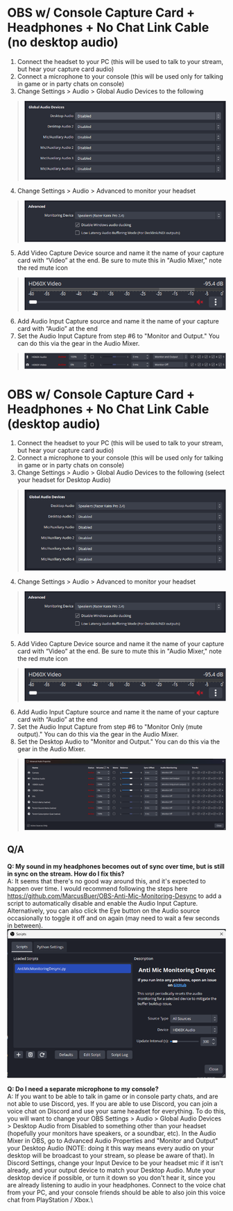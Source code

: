 # OBS w/ Console Capture Card + Headphones + No Chat Link Cable (no desktop audio)

1. Connect the headset to your PC (this will be used to talk to your stream, but hear your capture card audio)
2. Connect a microphone to your console (this will be used only for talking in game or in party chats on console)
3. Change Settings > Audio > Global Audio Devices to the following
> ![Global Audio Devices](./screenshots/global-audio-devices.png)
4. Change Settings > Audio > Advanced to monitor your headset
> ![Advanced](./screenshots/audio-advanced.png)
5. Add Video Capture Device source and name it the name of your capture card with “Video” at the end. Be sure to mute this in "Audio Mixer," note the red mute icon
> ![Audio Mixer](./screenshots/audio-mixer.png)
6. Add Audio Input Capture source and name it the name of your capture card with “Audio” at the end
7. Set the Audio Input Capture from step #6 to "Monitor and Output." You can do this via the gear in the Audio Mixer.
> ![Audio Mixer Advanced](./screenshots/audio-mixer-advanced.png)

# OBS w/ Console Capture Card + Headphones + No Chat Link Cable (desktop audio)

1. Connect the headset to your PC (this will be used to talk to your stream, but hear your capture card audio)
2. Connect a microphone to your console (this will be used only for talking in game or in party chats on console)
3. Change Settings > Audio > Global Audio Devices to the following (select your headset for Desktop Audio)
> ![Global Audio Devices](./screenshots/global-audio-devices-desktop.png)
4. Change Settings > Audio > Advanced to monitor your headset
> ![Advanced](./screenshots/audio-advanced.png)
5. Add Video Capture Device source and name it the name of your capture card with “Video” at the end. Be sure to mute this in "Audio Mixer," note the red mute icon
> ![Audio Mixer](./screenshots/audio-mixer.png)
6. Add Audio Input Capture source and name it the name of your capture card with “Audio” at the end
7. Set the Audio Input Capture from step #6 to "Monitor Only (mute output)." You can do this via the gear in the Audio Mixer.
8. Set the Desktop Audio to "Monitor and Output." You can do this via the gear in the Audio Mixer.
> ![Audio Advanced Properties Desktop](./screenshots/advanced-audio-properties-desktop.png)

## Q/A

**Q: My sound in my headphones becomes out of sync over time, but is still in sync on the stream. How do I fix this?**\
A: It seems that there's no good way around this, and it's expected to happen over time. I would recommend following
   the steps here https://github.com/MarcusBuer/OBS-Anti-Mic-Monitoring-Desync to add a script to automatically disable
   and enable the Audio Input Capture. Alternatively, you can also click the Eye button on the Audio source occasionally
   to toggle it off and on again (may need to wait a few seconds in between).\
![Troubleshooting - Audio Out of Sync](./screenshots/troubleshooting-audio-out-of-sync.png)

**Q: Do I need a separate microphone to my console?**\
A: If you want to be able to talk in game or in console party chats, and are not able to use Discord, yes. If you are able
   to use Discord, you can join a voice chat on Discord and use your same headset for everything. To do this, you will want
   to change your OBS Settings > Audio > Global Audio Devices > Desktop Audio from Disabled to something other than your headset
   (hopefully your monitors have speakers, or a soundbar, etc). In the Audio Mixer in OBS, go to Advanced Audio Properties and 
   "Monitor and Output" your Desktop Audio (NOTE: doing it this way means every audio on your desktop will be broadcast to your
   stream, so please be aware of that). In Discord Settings, change your Input Device to be your headset
   mic if it isn't already, and your output device to match your Desktop Audio. Mute your desktop device if possible, or turn it
   down so you don't hear it, since you are already listening to audio in your headphones. Connect to the voice chat from your
   PC, and your console friends should be able to also join this voice chat from PlayStation / Xbox.\